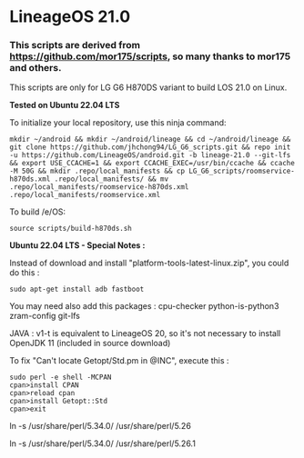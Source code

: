 # LineageOS 21.0

### This scripts are derived from https://github.com/mor175/scripts, so many thanks to mor175 and others.

This scripts are only for LG G6 H870DS variant to build LOS 21.0 on Linux.

**Tested on Ubuntu 22.04 LTS**

To initialize your local repository, use this ninja command:

```Shell
mkdir ~/android && mkdir ~/android/lineage && cd ~/android/lineage && git clone https://github.com/jhchong94/LG_G6_scripts.git && repo init -u https://github.com/LineageOS/android.git -b lineage-21.0 --git-lfs && export USE_CCACHE=1 && export CCACHE_EXEC=/usr/bin/ccache && ccache -M 50G && mkdir .repo/local_manifests && cp LG_G6_scripts/roomservice-h870ds.xml .repo/local_manifests/ && mv .repo/local_manifests/roomservice-h870ds.xml .repo/local_manifests/roomservice.xml
```

To build /e/OS:

```Shell
source scripts/build-h870ds.sh
```

**Ubuntu 22.04 LTS - Special Notes :**

Instead of download and install "platform-tools-latest-linux.zip", you could do this :
```Shell
sudo apt-get install adb fastboot
```

You may need also add this packages : cpu-checker python-is-python3 zram-config git-lfs

JAVA : v1-t is equivalent to LineageOS 20, so it's not necessary to install OpenJDK 11 (included in source download)

To fix "Can't locate Getopt/Std.pm in @INC", execute this :
```Shell
sudo perl -e shell -MCPAN
cpan>install CPAN
cpan>reload cpan
cpan>install Getopt::Std
cpan>exit
```
ln -s /usr/share/perl/5.34.0/ /usr/share/perl/5.26

ln -s /usr/share/perl/5.34.0/ /usr/share/perl/5.26.1
